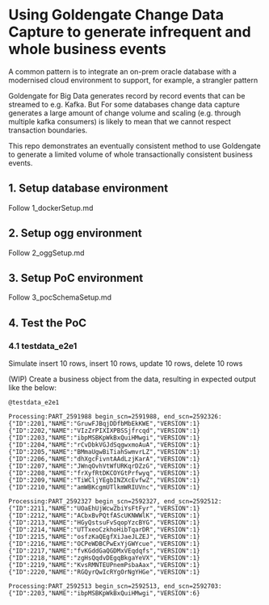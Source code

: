 
# Using Goldengate Change Data Capture to generate infrequent and whole business events

A common pattern is to integrate an on-prem oracle database with a modernised cloud environment to support, for example, a strangler pattern

Goldengate for Big Data generates record by record events that can be streamed to e.g. Kafka.  But For some databases change data capture generates a large amount of change volume and scaling (e.g. through multiple kafka consumers) is likely to mean that we cannot respect transaction boundaries.

This repo demonstrates an eventually consistent method to use Goldengate to generate a limited volume of whole transactionally consistent business events.

## 1. Setup database environment

Follow 1_dockerSetup.md

## 2. Setup ogg environment

Follow 2_oggSetup.md

## 3. Setup PoC environment

Follow 3_pocSchemaSetup.md

## 4. Test the PoC

### 4.1 testdata_e2e1

Simulate insert 10 rows, insert 10 rows, update 10 rows, delete 10 rows

(WIP) Create a business object from the data, resulting in expected output like the below:

```code
@testdata_e2e1

Processing:PART_2591988 begin_scn=2591988, end_scn=2592326:
{"ID":2201,"NAME":"GruwFJBqjDDfbMbEkKWE","VERSION":1}
{"ID":2202,"NAME":"VIzZrPIXIXPBSSjfrcqd","VERSION":1}
{"ID":2203,"NAME":"ibpMSBKpWkBxQuiHMwgi","VERSION":1}
{"ID":2204,"NAME":"rCvDbkVGJdSqgwxmoAuA","VERSION":1}
{"ID":2205,"NAME":"BMmaUgwBiTiahSwmvrLZ","VERSION":1}
{"ID":2206,"NAME":"dhXgcFivntAAdLzjKarA","VERSION":1}
{"ID":2207,"NAME":"JWnqOvhVtWfURKqrDZzG","VERSION":1}
{"ID":2208,"NAME":"frXyfRtDKCOYGtPrfwyq","VERSION":1}
{"ID":2209,"NAME":"TiWCljYEgbINZXcEvfwZ","VERSION":1}
{"ID":2210,"NAME":"amWBKcgmUTlkmWRIUVnc","VERSION":1}

Processing:PART_2592327 begin_scn=2592327, end_scn=2592512:
{"ID":2211,"NAME":"UOaEhUjWcwZbiYsFtFyr","VERSION":1}
{"ID":2212,"NAME":"ACbxBvPQtfAScUKNWWlK","VERSION":1}
{"ID":2213,"NAME":"HGyQstsuFvSqopYzcBYG","VERSION":1}
{"ID":2214,"NAME":"UTTxeoCzkhoHibTqarDR","VERSION":1}
{"ID":2215,"NAME":"osfzKaQEgfXiJaeJLZEJ","VERSION":1}
{"ID":2216,"NAME":"OCPeWDBCPwExYjGWYcue","VERSION":1}
{"ID":2217,"NAME":"fvKGddGaQGDMxVEqdqfs","VERSION":1}
{"ID":2218,"NAME":"zgHsQqdvDEgqBkgaYeVX","VERSION":1}
{"ID":2219,"NAME":"KvsRMNTEUPnemPsbaAax","VERSION":1}
{"ID":2220,"NAME":"RGQyrQwIcRYgOrNgYHGe","VERSION":1}

Processing:PART_2592513 begin_scn=2592513, end_scn=2592703:
{"ID":2203,"NAME":"ibpMSBKpWkBxQuiHMwgi","VERSION":6}
```
